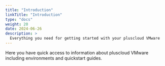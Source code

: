 ```yaml
---
title: "Introduction"
linkTitle: "Introduction"
type: "docs"
weight: 20
date: 2024-06-26
description: >
  Everything you need for getting started with your pluscloud VMware
---
```

Here you have quick access to information about pluscloud VMware including environments and quickstart guides.
